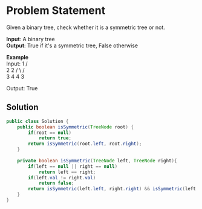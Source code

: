 

# Problem Statement

Given a binary tree, check whether it is a symmetric tree or not.

**Input**: A binary tree  
**Output**: True if it's a symmetric tree, False otherwise  

**Example**  
Input: 
        1
       / \
      2   2
     / \ / \
    3  4 4  3

Output: True

## Solution

```java
public class Solution {
    public boolean isSymmetric(TreeNode root) {
        if(root == null)
            return true;
        return isSymmetric(root.left, root.right);
    }
    
    private boolean isSymmetric(TreeNode left, TreeNode right){
        if(left == null || right == null)
            return left == right;
        if(left.val != right.val)
            return false;
        return isSymmetric(left.left, right.right) && isSymmetric(left.right, right.left);
    }
}
```